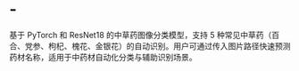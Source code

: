 # -
基于 PyTorch 和 ResNet18 的中草药图像分类模型，支持 5 种常见中草药（百合、党参、枸杞、槐花、金银花）的自动识别。用户可通过传入图片路径快速预测药材名称，适用于中药材自动化分类与辅助识别场景。
